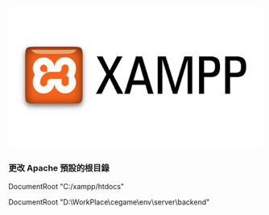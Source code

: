 
![](https://github.com/wdwd2233/Notes/blob/master/Windows/img/XAMPP.png?raw=true)


### 更改 Apache 預設的根目錄


DocumentRoot "C:/xampp/htdocs"

DocumentRoot "D:\WorkPlace\cegame\env\server\backend"